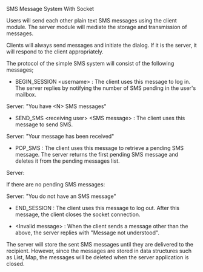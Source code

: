 SMS Message System With Socket

Users will send each other plain text SMS messages using the client module. The server module will mediate the storage and transmission of messages.

Clients will always send messages and initiate the dialog. If it is the server, it will respond to the client appropriately.

The protocol of the simple SMS system will consist of the following messages;

- BEGIN_SESSION \<username> : The client uses this message to log in. The server replies by notifying the number of SMS pending in the user's mailbox.

Server: "You have \<N> SMS messages"

  
- SEND_SMS \<receiving user> \<SMS message> :
    The client uses this message to send SMS.

Server: "Your message has been received"


- POP_SMS : The client uses this message to retrieve a pending SMS message. The server returns the first pending SMS message and deletes it from the pending messages list.

Server: <sending user> <SMS message>

If there are no pending SMS messages:

Server: "You do not have an SMS message"


- END_SESSION : The client uses this message to log out. After this message, the client closes the socket connection.


- \<Invalid message> : When the client sends a message other than the above, the server replies with "Message not understood".


The server will store the sent SMS messages until they are delivered to the recipient. However, since the messages are stored in data structures such as List, Map, the messages will be deleted when the server application is closed.
